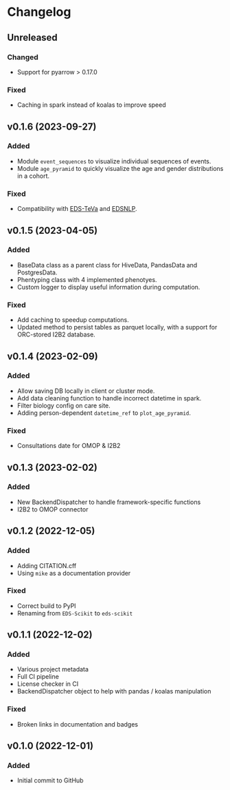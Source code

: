 # Changelog

## Unreleased

### Changed

- Support for pyarrow > 0.17.0

### Fixed
- Caching in spark instead of koalas to improve speed

## v0.1.6 (2023-09-27)

### Added
- Module ``event_sequences`` to visualize individual sequences of events.
- Module ``age_pyramid`` to quickly visualize the age and gender distributions in a cohort.
### Fixed
- Compatibility with [EDS-TeVa](https://github.com/aphp/edsteva) and [EDSNLP](https://github.com/aphp/edsnlp).

## v0.1.5 (2023-04-05)

### Added

- BaseData class as a parent class for HiveData, PandasData and PostgresData.
- Phentyping class with 4 implemented phenotyes.
- Custom logger to display useful information during computation.

### Fixed

- Add caching to speedup computations.
- Updated method to persist tables as parquet locally, with a support for ORC-stored I2B2 database.


## v0.1.4 (2023-02-09)

### Added

- Allow saving DB locally in client or cluster mode.
- Add data cleaning function to handle incorrect datetime in spark.
- Filter biology config on care site.
- Adding person-dependent `datetime_ref` to `plot_age_pyramid`.

### Fixed

- Consultations date for OMOP & I2B2


## v0.1.3 (2023-02-02)

### Added

- New BackendDispatcher to handle framework-specific functions
- I2B2 to OMOP connector

## v0.1.2 (2022-12-05)

### Added

- Adding CITATION.cff
- Using `mike` as a documentation provider

### Fixed

- Correct build to PyPI
- Renaming from `EDS-Scikit` to `eds-scikit`

## v0.1.1 (2022-12-02)

### Added
- Various project metadata
- Full CI pipeline
- License checker in CI
- BackendDispatcher object to help with pandas / koalas manipulation

### Fixed

- Broken links in documentation and badges

## v0.1.0 (2022-12-01)

### Added

- Initial commit to GitHub
